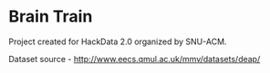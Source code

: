 # Brain Train

Project created for HackData 2.0 organized by SNU-ACM.

Dataset source - http://www.eecs.qmul.ac.uk/mmv/datasets/deap/
